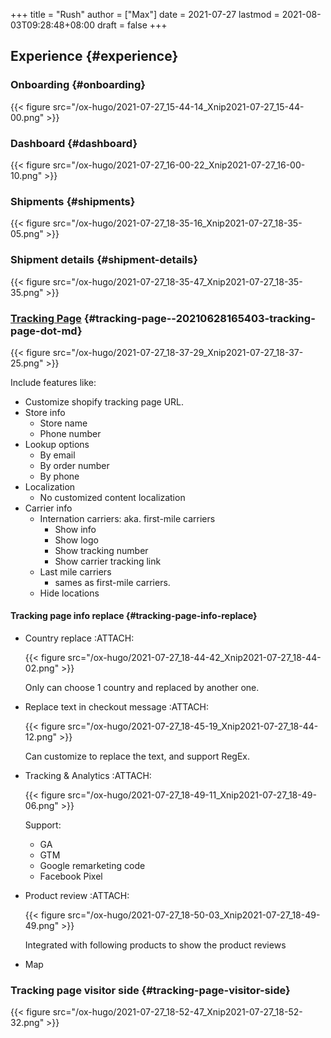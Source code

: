 +++
title = "Rush"
author = ["Max"]
date = 2021-07-27
lastmod = 2021-08-03T09:28:48+08:00
draft = false
+++

## Experience {#experience}


### Onboarding {#onboarding}

{{< figure src="/ox-hugo/2021-07-27_15-44-14_Xnip2021-07-27_15-44-00.png" >}}


### Dashboard {#dashboard}

{{< figure src="/ox-hugo/2021-07-27_16-00-22_Xnip2021-07-27_16-00-10.png" >}}


### Shipments {#shipments}

{{< figure src="/ox-hugo/2021-07-27_18-35-16_Xnip2021-07-27_18-35-05.png" >}}


### Shipment details {#shipment-details}

{{< figure src="/ox-hugo/2021-07-27_18-35-47_Xnip2021-07-27_18-35-35.png" >}}


### [Tracking Page](20210628165403-tracking_page.md) {#tracking-page--20210628165403-tracking-page-dot-md}

{{< figure src="/ox-hugo/2021-07-27_18-37-29_Xnip2021-07-27_18-37-25.png" >}}

Include features like:

-   Customize shopify tracking page URL.
-   Store info
    -   Store name
    -   Phone number
-   Lookup options
    -   By email
    -   By order number
    -   By phone
-   Localization
    -   No customized content localization
-   Carrier info
    -   Internation carriers: aka. first-mile carriers
        -   Show info
        -   Show logo
        -   Show tracking number
        -   Show carrier tracking link
    -   Last mile carriers
        -   sames as first-mile carriers.
    -   Hide locations


#### Tracking page info replace {#tracking-page-info-replace}

<!--list-separator-->

-  Country replace     :ATTACH:

    {{< figure src="/ox-hugo/2021-07-27_18-44-42_Xnip2021-07-27_18-44-02.png" >}}

    Only can choose 1 country and replaced by another one.

<!--list-separator-->

-  Replace text in checkout message     :ATTACH:

    {{< figure src="/ox-hugo/2021-07-27_18-45-19_Xnip2021-07-27_18-44-12.png" >}}

    Can customize to replace the text, and support RegEx.

<!--list-separator-->

-  Tracking & Analytics     :ATTACH:

    {{< figure src="/ox-hugo/2021-07-27_18-49-11_Xnip2021-07-27_18-49-06.png" >}}

    Support:

    -   GA
    -   GTM
    -   Google remarketing code
    -   Facebook Pixel

<!--list-separator-->

-  Product review     :ATTACH:

    {{< figure src="/ox-hugo/2021-07-27_18-50-03_Xnip2021-07-27_18-49-49.png" >}}

    Integrated with following products to show the product reviews

<!--list-separator-->

-  Map


### Tracking page visitor side {#tracking-page-visitor-side}

{{< figure src="/ox-hugo/2021-07-27_18-52-47_Xnip2021-07-27_18-52-32.png" >}}
